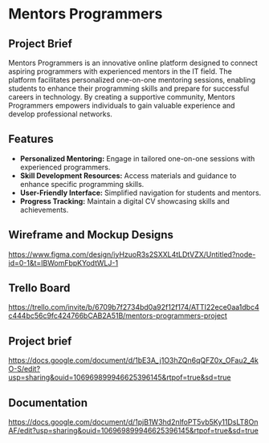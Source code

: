 # Mentors Programmers

## Project Brief
Mentors Programmers is an innovative online platform designed to connect aspiring programmers with experienced mentors in the IT field. The platform facilitates personalized one-on-one mentoring sessions, enabling students to enhance their programming skills and prepare for successful careers in technology. By creating a supportive community, Mentors Programmers empowers individuals to gain valuable experience and develop professional networks.

## Features
- **Personalized Mentoring:** Engage in tailored one-on-one sessions with experienced programmers.
- **Skill Development Resources:** Access materials and guidance to enhance specific programming skills.
- **User-Friendly Interface:** Simplified navigation for students and mentors.
- **Progress Tracking:** Maintain a digital CV showcasing skills and achievements.


  

## Wireframe and Mockup Designs
https://www.figma.com/design/iyHzuoR3s2SXXL4tLDtVZX/Untitled?node-id=0-1&t=IBWomFbpKYodtWLJ-1

## Trello Board
https://trello.com/invite/b/6709b7f2734bd0a92f12f174/ATTI22ece0aa1dbc4c444bc56c9fc424766bCAB2A51B/mentors-programmers-project

## Project brief
https://docs.google.com/document/d/1bE3A_j1O3hZQn6qQFZ0x_OFau2_4kO-S/edit?usp=sharing&ouid=106969899946625396145&rtpof=true&sd=true

## Documentation
https://docs.google.com/document/d/1pjB1W3hd2nlfoPT5vb5Ky11DsLT8OnAF/edit?usp=sharing&ouid=106969899946625396145&rtpof=true&sd=true

